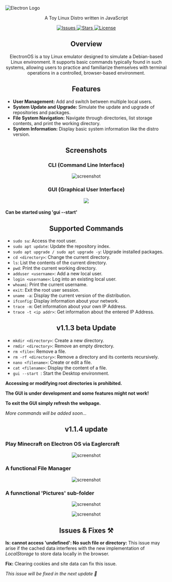 <p>
  <img src="https://github.com/Hrishavvv/Electron/assets/114722342/65651193-3ec9-4a07-a3b0-faeec8b33272" alt="Electron Logo" />
</p>

<p align="center">A Toy Linux Distro written in JavaScript</p>

<p align="center">
  <a href="https://github.com/Hrishavvv/Electron/issues">
    <img alt="Issues" src="https://img.shields.io/github/issues/Hrishavvv/Electron" />
  </a>
  <a href="https://github.com/Hrishavvv/Electron/stargazers">
    <img alt="Stars" src="https://img.shields.io/github/stars/Hrishavvv/Electron" />
  </a>
  <a href="https://github.com/Hrishavvv/KalkiOS/blob/main/LICENSE">
    <img alt="License" src="https://img.shields.io/github/license/Hrishavvv/Electron" />
  </a>
</p>

<h2 align="center">Overview</h2>
<p align="center">ElectronOS is a toy Linux emulator designed to simulate a Debian-based Linux environment. It supports basic commands typically found in such systems, allowing users to practice and familiarize themselves with terminal operations in a controlled, browser-based environment.</p>

<h2 align="center">Features</h2>
<ul>
  <li><strong>User Management:</strong> Add and switch between multiple local users.</li>
  <li><strong>System Update and Upgrade:</strong> Simulate the update and upgrade of repositories and packages.</li>
  <li><strong>File System Navigation:</strong> Navigate through directories, list storage contents, and print the working directory.</li>
  <li><strong>System Information:</strong> Display basic system information like the distro version.</li>
</ul>

<h2 align="center">Screenshots</h2>
<h3 align="center">CLI (Command Line Interface)</h3>
<p align="center">
  <img src="https://github.com/Hrishavvv/Electron/assets/114722342/f6bc5fdb-d409-4e00-a285-e7d912be66d4" alt="screenshot" />
</p>

<h3 align="center">GUI (Graphical User Interface)</h3>
<p align="center">
  <img src="https://github.com/Hrishavvv/Electron/assets/114722342/d3896fbe-1247-4eba-9543-5fbbd858b9f0" />
</p>
<h4>Can be started using 'gui --start'</h4>

<h2 align="center">Supported Commands</h2>
<ul>
  <li><code>sudo su</code>: Access the root user.</li>
  <li><code>sudo apt update</code>: Update the repository index.</li>
  <li><code>sudo apt upgrade / sudo apt upgrade -y</code>: Upgrade installed packages.</li>
  <li><code>cd &lt;directory&gt;</code>: Change the current directory.</li>
  <li><code>ls</code>: List the contents of the current directory.</li>
  <li><code>pwd</code>: Print the current working directory.</li>
  <li><code>adduser &lt;username&gt;</code>: Add a new local user.</li>
  <li><code>login &lt;username&gt;</code>: Log into an existing local user.</li>
  <li><code>whoami</code>: Print the current username.</li>
  <li><code>exit</code>: Exit the root user session.</li>
  <li><code>uname -a</code>: Display the current version of the distribution.</li>
  <li><code>ifconfig</code>: Display information about your network.</li>
  <li><code>trace -m</code>: Get information about your own IP Address.</li>
  <li><code>trace -t &lt;ip addr&gt;</code>: Get information about the entered IP Address.</li>
</ul>

<h2 align="center">v1.1.3 beta Update</h2>
<ul>
  <li><code>mkdir &lt;directory&gt;</code>: Create a new directory.</li>
  <li><code>rmdir &lt;directory&gt;</code>: Remove an empty directory.</li>
  <li><code>rm &lt;file&gt;</code>: Remove a file.</li>
  <li><code>rm -rf &lt;directory&gt;</code>: Remove a directory and its contents recursively.</li>
  <li><code>nano &lt;filename&gt;</code>: Create or edit a file.</li>
  <li><code>cat &lt;filename&gt;</code>: Display the content of a file.</li>
  <li><code>gui --start </code>: Start the Desktop environment.</li>
</ul>
<p><strong>Accessing or modifying root directories is prohibited.</strong></p>
<p><strong>The GUI is under development and some features might not work!</strong></p>
<p><strong>To exit the GUI simply refresh the webpage.</strong></p>
<p><em>More commands will be added soon...</em></p>

<h2 align="center">v1.1.4 update</h2>
<h3 align="left">Play Minecraft on Electron OS via Eaglercraft</h3>
<p align="center">
  <img src="https://github.com/user-attachments/assets/998460ce-2058-4795-95d5-92b97a25b0ba" alt="screenshot" />
</p>
<h3 align="left">A functional File Manager</h3>
<p align="center">
  <img src="https://github.com/user-attachments/assets/36efb44f-3fb9-489a-b888-8bb14cd4cae1" alt="screenshot" />
</p>
<h3 align="left">A funnctional 'Pictures' sub-folder</h3>
<p align="center">
  <img src="https://github.com/user-attachments/assets/cdc7123a-757f-4b22-970e-44f0978510a5" alt="screenshot" />
</p>
<p align="center">
  <img src="https://github.com/user-attachments/assets/cf026207-ad7d-4a08-9300-6ab4e7d22592" alt="screenshot" />
</p>

<h2 align="center">Issues & Fixes ⚒</h2>
<p><strong>ls: cannot access 'undefined': No such file or directory:</strong> This issue may arise if the cached data interferes with the new implementation of <em>LocalStorage</em> to store data locally in the browser.</p>
<p><strong>Fix:</strong> Clearing cookies and site data can fix this issue.</p>
<p><em>This issue will be fixed in the next update 🚀</em></p>
